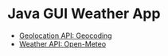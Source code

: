 # Java GUI Weather App



- [Geolocation API: Geocoding](https://open-meteo.com/en/docs)
- [Weather API: Open-Meteo](https://open-meteo.com/en/docs)
